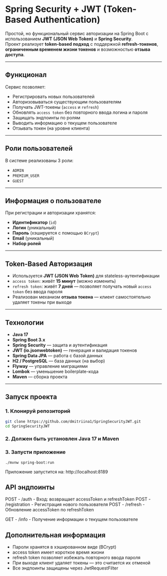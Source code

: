 # Spring Security + JWT (Token-Based Authentication)

Простой, но функциональный сервис авторизации на Spring Boot с использованием **JWT (JSON Web Token)** и **Spring Security**.  
Проект реализует **token-based подход** с поддержкой **refresh-токенов**, **ограниченным временем жизни токенов** и возможностью **отзыва доступа**.

---

## Функционал

Сервис позволяет:
- Регистрировать новых пользователей
- Авторизовываться существующим пользователям
- Получать JWT-токены (`access` и `refresh`)
- Обновлять `access token` без повторного ввода логина и пароля
- Защищать эндпоинты по ролям
- Выводить информацию о текущем пользователе
- Отзывать токен (на уровне клиента)

---

## Роли пользователей

В системе реализованы 3 роли:
- `ADMIN`
- `PREMIUM_USER`
- `GUEST`

---

## Информация о пользователе

При регистрации и авторизации хранятся:
- **Идентификатор** (`id`)
- **Логин** (уникальный)
- **Пароль** (хэшируется с помощью `BCrypt`)
- **Email** (уникальный)
- **Набор ролей**

---

## Token-Based Авторизация

- Используется **JWT (JSON Web Token)** для stateless-аутентификации
- `access token`: живёт **15 минут** (можно изменить)
- `refresh token`: живёт **7 дней** — позволяет получать новый `access token` без ввода пароля
- Реализован механизм **отзыва токена** — клиент самостоятельно удаляет токены при выходе

---

## Технологии

- **Java 17**
- **Spring Boot 3.x**
- **Spring Security** — защита и аутентификация
- **JWT (io.jsonwebtoken)** — генерация и валидация токенов
- **Spring Data JPA** — работа с базой данных
- **H2 / PostgreSQL** — база данных (на выбор)
- **Flyway** — управление миграциями
- **Lombok** — уменьшение boilerplate-кода
- **Maven** — сборка проекта

---

## Запуск проекта

### 1. Клонируй репозиторий
```bash
git clone https://github.com/dmitriina1/SpringSecurityJWT.git
cd SpringSecurityJWT
```

### 2. Должен быть установлен Java 17 и Maven

### 3. Запусти приложение
```
./mvnw spring-boot:run
```

Приложение запустится на:
http://localhost:8189

## API эндпоинты

POST - /auth - Вход: возвращает accessToken и refreshToken
POST - /registration - Регистрация нового пользователя
POST - /refresh - Обновление accessToken по refreshToken

GET - /info - Получение информации о текущем пользователе 

## Дополнительная информация

- Пароли хранятся в хэшированном виде (BCrypt)
- access token имеет короткое время жизни
- refresh token позволяет избежать повторного ввода пароля
- При выходе клиент удаляет токены — это считается их отменой
- Все эндпоинты защищены через JwtRequestFilter
